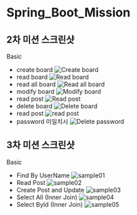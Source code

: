 # Spring_Boot_Mission

## 2차 미션 스크린샷

Basic
- create board
![Create board](/img/mission2/01.png)
- read board
![Read board](/img/mission2/02.png)
- read all board
![Read all board](/img/mission2/03.png)
- modify board
![Modify board](/img/mission2/04.png)
- read post
![Read post](/img/mission2/05.png)
- delete board
![Delete board](/img/mission2/06.png)
- read post
![read post](/img/mission2/07.png)
- password 미일치시
![Delete password](/img/mission2/08.png)

## 3차 미션 스크린샷
Basic
- Find By UserName
![sample01](/img/mission3/01.png)
- Read Post
![sample02](/img/mission3/02.png)
- Create Post and Update
![sample03](/img/mission3/03.png)
- Select All (Inner Join)
![sample04](/img/mission3/04.png)
- Select ById (Inner Join)
![sample05](/img/mission3/05.png)


